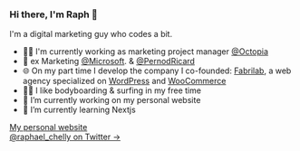 ### Hi there, I'm Raph 👋

I'm a digital marketing guy who codes a bit.

- 👨‍💻 I'm currently working as marketing project manager [@Octopia](https://www.octopia.com)
- 🚀 ex Marketing [@Microsoft](https://github.com/microsoft). & [@PernodRicard](https://www.pernod-ricard.com/en)
- 🌐 On my part time I develop the company I co-founded: [Fabrilab](https://www.fabrilab.net), a web agency specialized on [WordPress](https://github.com/WordPress) and [WooCommerce](https://github.com/woocommerce)
- 🏄‍♂️ I like bodyboarding & surfing in my free time
- 🔭 I’m currently working on my personal website
- 🌱 I’m currently learning Nextjs

[My personal website](https://raphaelchelly.com)<br />
[@raphael_chelly on Twitter →](https://twitter.com/raphael_chelly)<br />
